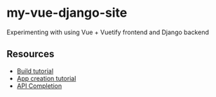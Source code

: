 # my-vue-django-site
Experimenting with using Vue + Vuetify frontend and Django backend

## Resources
* [Build tutorial](https://auth0.com/blog/building-modern-applications-with-django-and-vuejs/)
* [App creation tutorial](https://www.sitepoint.com/web-app-prototype-django-vue/)
* [API Completion](https://www.youtube.com/watch?v=KFO8atMJ4Eg&ab_channel=VeryAcademy)
